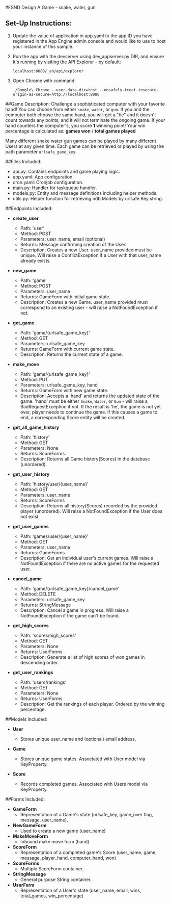 #FSND Design A Game - snake, water, gun

## Set-Up Instructions:
1.  Update the value of application in app.yaml to the app ID you have registered
 in the App Engine admin console and would like to use to host your instance of this sample.
2.  Run the app with the devserver using dev_appserver.py DIR, and ensure it's
 running by visiting the API Explorer - by default:

        localhost:8080/_ah/api/explorer

3. Open Chrome with command:

        /Google\ Chrome --user-data-dir=test --unsafely-treat-insecure-origin-as-secure=http://localhost:8080

##Game Description:
Challenge a sophisticated computer with your favorite hand! You can choose from
either `snake`, `water`, or `gun`. If you and the computer both choose the
same hand, you will get a "tie" and it doesn't count towards any points, and it
will not terminate the ongoing game. If your hand counters the computer's, you
score **1** winning point! Your win percentage is calculated as:
**games won** / **total games played**

Many different snake water gun games can be played by many different Users
at any given time. Each game can be retrieved or played by using the path parameter
`urlsafe_game_key`.

##Files Included:
 - api.py: Contains endpoints and game playing logic.
 - app.yaml: App configuration.
 - cron.yaml: Cronjob configuration.
 - main.py: Handler for taskqueue handler.
 - models.py: Entity and message definitions including helper methods.
 - utils.py: Helper function for retrieving ndb.Models by urlsafe Key string.

##Endpoints Included:
 - **create_user**
    - Path: 'user'
    - Method: POST
    - Parameters: user_name, email (optional)
    - Returns: Message confirming creation of the User.
    - Description: Creates a new User. user_name provided must be unique. Will
    raise a ConflictException if a User with that user_name already exists.

 - **new_game**
    - Path: 'game'
    - Method: POST
    - Parameters: user_name
    - Returns: GameForm with initial game state.
    - Description: Creates a new Game. user_name provided must correspond to an
    existing user - will raise a NotFoundException if not.

 - **get_game**
    - Path: 'game/{urlsafe_game_key}'
    - Method: GET
    - Parameters: urlsafe_game_key
    - Returns: GameForm with current game state.
    - Description: Returns the current state of a game.

 - **make_move**
    - Path: 'game/{urlsafe_game_key}'
    - Method: PUT
    - Parameters: urlsafe_game_key, hand
    - Returns: GameForm with new game state.
    - Description: Accepts a 'hand' and returns the updated state of the game.
    'hand' must be either `Snake`, `Water`, or `Gun` - will raise a
    BadRequestException if not. If the result is 'tie', the game is not yet over,
    player needs to continue the game. If this causes a game to end, a corresponding Score entity will be created.

 - **get_all_game_history**
    - Path: 'history'
    - Method: GET
    - Parameters: None
    - Returns: ScoreForms.
    - Description: Returns all Game history(Scores) in the database (unordered).

 - **get_user_history**
    - Path: 'history/user/{user_name}'
    - Method: GET
    - Parameters: user_name
    - Returns: ScoreForms
    - Description: Returns all history(Scores) recorded by the provided player (unordered).
    Will raise a NotFoundException if the User does not exist.

 - **get_user_games**
    - Path: 'games/user/{user_name}'
    - Method: GET
    - Parameters: user_name
    - Returns: GameForms
    - Description: Get an individual user's current games. Will raise a NotFoundException if there are no active games for the requested user.

 - **cancel_game**
    - Path: 'game/{urlsafe_game_key}/cancel_game'
    - Method: DELETE
    - Parameters: urlsafe_game_key
    - Returns: StringMessage
    - Description: Cancel a game in progress. Will raise a
    NotFoundException if the game can't be found.

 - **get_high_scores**
    - Path: 'scores/high_scores'
    - Method: GET
    - Parameters: None
    - Returns: UserForms
    - Description: Generate a list of high scores of won games in descending order.

 - **get_user_rankings**
    - Path: 'users/rankings'
    - Method: GET
    - Parameters: None
    - Returns: UserForms
    - Description: Get the rankings of each player. Ordered by the winning percentage.

##Models Included:
 - **User**
    - Stores unique user_name and (optional) email address.

 - **Game**
    - Stores unique game states. Associated with User model via KeyProperty.

 - **Score**
    - Records completed games. Associated with Users model via KeyProperty.

##Forms Included:
 - **GameForm**
    - Representation of a Game's state (urlsafe_key, game_over flag, message, user_name).
 - **NewGameForm**
    - Used to create a new game (user_name)
 - **MakeMoveForm**
    - Inbound make move form (hand).
 - **ScoreForm**
    - Representation of a completed game's Score (user_name, game, message, player_hand, computer_hand, won)
 - **ScoreForms**
    - Multiple ScoreForm container.
 - **StringMessage**
    - General purpose String container.
 - **UserForm**
    - Representation of a User's state (user_name, email, wins, total_games, win_percentage)
